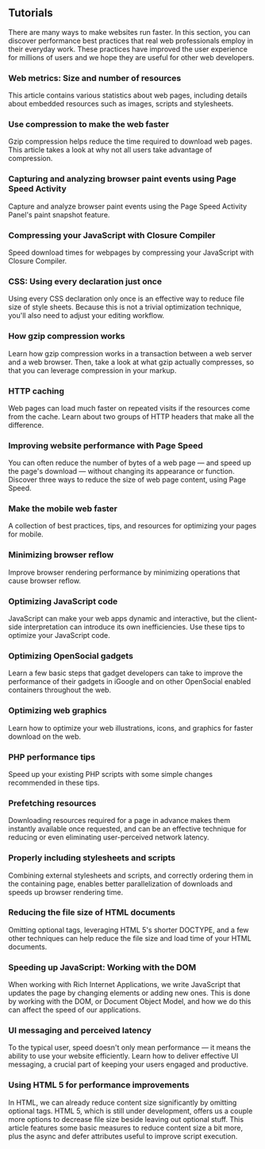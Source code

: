 ## Tutorials

There are many ways to make websites run faster. In this section, you can discover performance best practices that real web professionals employ in their everyday work. These practices have improved the user experience for millions of users and we hope they are useful for other web developers.

### Web metrics: Size and number of resources

This article contains various statistics about web pages, including details about embedded resources such as images, scripts and stylesheets.

### Use compression to make the web faster

Gzip compression helps reduce the time required to download web pages. This article takes a look at why not all users take advantage of compression.

### Capturing and analyzing browser paint events using Page Speed Activity

Capture and analyze browser paint events using the Page Speed Activity Panel's paint snapshot feature.

### Compressing your JavaScript with Closure Compiler

Speed download times for webpages by compressing your JavaScript with Closure Compiler.

### CSS: Using every declaration just once

Using every CSS declaration only once is an effective way to reduce file size of style sheets. Because this is not a trivial optimization technique, you'll also need to adjust your editing workflow.

### How gzip compression works

Learn how gzip compression works in a transaction between a web server and a web browser. Then, take a look at what gzip actually compresses, so that you can leverage compression in your markup.

### HTTP caching

Web pages can load much faster on repeated visits if the resources come from the cache. Learn about two groups of HTTP headers that make all the difference.

### Improving website performance with Page Speed

You can often reduce the number of bytes of a web page — and speed up the page's download — without changing its appearance or function. Discover three ways to reduce the size of web page content, using Page Speed.

### Make the mobile web faster

A collection of best practices, tips, and resources for optimizing your pages for mobile.

### Minimizing browser reflow

Improve browser rendering performance by minimizing operations that cause browser reflow.

### Optimizing JavaScript code

JavaScript can make your web apps dynamic and interactive, but the client-side interpretation can introduce its own inefficiencies. Use these tips to optimize your JavaScript code.

### Optimizing OpenSocial gadgets

Learn a few basic steps that gadget developers can take to improve the performance of their gadgets in iGoogle and on other OpenSocial enabled containers throughout the web.

### Optimizing web graphics

Learn how to optimize your web illustrations, icons, and graphics for faster download on the web.

### PHP performance tips

Speed up your existing PHP scripts with some simple changes recommended in these tips.

### Prefetching resources

Downloading resources required for a page in advance makes them instantly available once requested, and can be an effective technique for reducing or even eliminating user-perceived network latency.

### Properly including stylesheets and scripts

Combining external stylesheets and scripts, and correctly ordering them in the containing page, enables better parallelization of downloads and speeds up browser rendering time.

### Reducing the file size of HTML documents

Omitting optional tags, leveraging HTML 5's shorter DOCTYPE, and a few other techniques can help reduce the file size and load time of your HTML documents.

### Speeding up JavaScript: Working with the DOM

When working with Rich Internet Applications, we write JavaScript that updates the page by changing elements or adding new ones. This is done by working with the DOM, or Document Object Model, and how we do this can affect the speed of our applications.

### UI messaging and perceived latency

To the typical user, speed doesn't only mean performance — it means the ability to use your website efficiently. Learn how to deliver effective UI messaging, a crucial part of keeping your users engaged and productive.

### Using HTML 5 for performance improvements

In HTML, we can already reduce content size significantly by omitting optional tags. HTML 5, which is still under development, offers us a couple more options to decrease file size beside leaving out optional stuff. This article features some basic measures to reduce content size a bit more, plus the async and defer attributes useful to improve script execution.